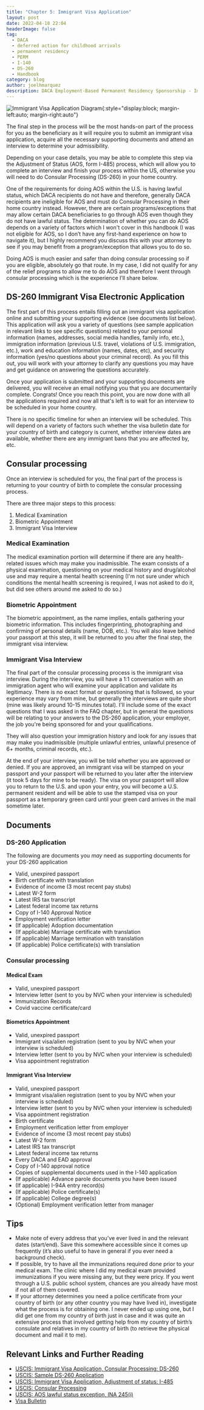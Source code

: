 ```yaml
---
title: "Chapter 5: Immigrant Visa Application"
layout: post
date: 2022-04-18 22:04
headerImage: false
tag:
  - DACA
  - deferred action for childhood arrivals
  - permanent residency
  - PERM
  - I-140
  - DS-260
  - Handbook
category: blog
author: joelhmarquez
description: DACA Employment-Based Permanent Residency Sponsorship - Immigrant Visa Application
---
```


![Immigrant Visa Application Diagram](/assets/images/sponsorship/immigrantVisaApplication.png){:style="display:block; margin-left:auto; margin-right:auto"}

The final step in the process will be the most hands-on part of the process for you as the beneficiary as it will require you to submit an immigrant visa application, acquire all the necessary supporting documents and attend an interview to determine your admissibility.

Depending on your case details, you may be able to complete this step via the Adjustment of Status (AOS, form I-485) process, which will allow you to complete an interview and finish your process within the US, otherwise you will need to do Consular Processing (DS-260) in your home country.

One of the requirements for doing AOS within the U.S. is having lawful status, which DACA recipients do not have and therefore, generally DACA recipients are ineligible for AOS and must do Consular Processing in their home country instead. However, there are certain programs/exceptions that may allow certain DACA beneficiaries to go through AOS even though they do not have lawful status. The determination of whether you can do AOS depends on a variety of factors which I won't cover in this handbook (I was not eligible for AOS, so I don’t have any first-hand experience on how to navigate it), but I highly recommend you discuss this with your attorney to see if you may benefit from a program/exception that allows you to do so.

Doing AOS is much easier and safer than doing consular processing so if you are eligible, absolutely go that route. In my case, I did not qualify for any of the relief programs to allow me to do AOS and therefore I went through consular processing which is the experience I’ll share below.

## DS-260 Immigrant Visa Electronic Application
The first part of this process entails filling out an immigrant visa application online and submitting your supporting evidence (see documents list below). This application will ask you a variety of questions (see sample application in relevant links to see specific questions) related to your personal information (names, addresses, social media handles, family info, etc.), immigration information (previous U.S. travel, violations of U.S. immigration, etc.), work and education information (names, dates, etc), and security information (yes/no questions about your criminal record). As you fill this out, you will work with your attorney to clarify any questions you may have and get guidance on answering the questions accurately.

Once your application is submitted and your supporting documents are delivered, you will receive an email notifying you that you are documentarily complete. Congrats! Once you reach this point, you are now done with all the applications required and now all that's left is to wait for an interview to be scheduled in your home country. 

There is no specific timeline for when an interview will be scheduled. This will depend on a variety of factors such whether the visa bulletin date for your country of birth and category is current, whether interview dates are available, whether there are any immigrant bans that you are affected by, etc.

## Consular processing
Once an interview is scheduled for you, the final part of the process is returning to your country of birth to complete the consular processing process.

There are three major steps to this process:
1.	Medical Examination
2.	Biometric Appointment
3.	Immigrant Visa Interview

### Medical Examination
The medical examination portion will determine if there are any health-related issues which may make you inadmissible. The exam consists of a physical examination, questioning on your medical history and drug/alcohol use and may require a mental health screening (I'm not sure under which conditions the mental health screening is required, I was not asked to do it, but did see others around me asked to do so.)

### Biometric Appointment
The biometric appointment, as the name implies, entails gathering your biometric information. This includes fingerprinting, photographing and confirming of personal details (name, DOB, etc.). You will also leave behind your passport at this step, it will be returned to you after the final step, the immigrant visa interview. 

### Immigrant Visa Interview
The final part of the consular processing process is the immigrant visa interview.
During the interview, you will have a 1:1 conversation with an immigration agent who will examine your application and validate its legitimacy. There is no exact format or questioning that is followed, so your experience may vary from mine, but generally the interviews are quite short (mine was likely around 10-15 minutes total). I'll include some of the exact questions that I was asked in the FAQ chapter, but in general the questions will be relating to your answers to the DS-260 application, your employer, the job you're being sponsored for and your qualifications.

They will also question your immigration history and look for any issues that may make you inadmissible (multiple unlawful entries, unlawful presence of 6+ months, criminal records, etc.).

At the end of your interview, you will be told whether you are approved or denied.
If you are approved, an immigrant visa will be stamped on your passport and your passport will be returned to you later after the interview (it took 5 days for mine to be ready). The visa on your passport will allow you to return to the U.S. and upon your entry, you will become a U.S. permanent resident and will be able to use the stamped visa on your passport as a temporary green card until your green card arrives in the mail sometime later.


## Documents

### DS-260 Application
The following are documents you *may* need as supporting documents for your DS-260 application
-	Valid, unexpired passport
-	Birth certificate with translation
-	Evidence of income (3 most recent pay stubs)
-	Latest W-2 form
-	Latest IRS tax transcript
-	Latest federal income tax returns
-	Copy of I-140 Approval Notice
-	Employment verification letter
-	(If applicable) Adoption documentation
-	(If applicable) Marriage certificate with translation
-	(If applicable) Marriage termination with translation
-	(If applicable) Police certificate(s) with translation

### Consular processing

#### Medical Exam
-	Valid, unexpired passport
-	Interview letter (sent to you by NVC when your interview is scheduled)
-	Immunization Records
-	Covid vaccine certificate/card

#### Biometrics Appointment
-	Valid, unexpired passport
-	Immigrant visa/alien registration (sent to you by NVC when your interview is scheduled)
-	Interview letter (sent to you by NVC when your interview is scheduled)
-	Visa appointment registration

#### Immigrant Visa Interview
-	Valid, unexpired passport
-	Immigrant visa/alien registration (sent to you by NVC when your interview is scheduled)
-	Interview letter (sent to you by NVC when your interview is scheduled)
-	Visa appointment registration
-	Birth certificate
-	Employment verification letter from employer
-	Evidence of income (3 most recent pay stubs)
-	Latest W-2 form
-	Latest IRS tax transcript
-	Latest federal income tax returns
-	Every DACA and EAD approval
-	Copy of I-140 approval notice
-	Copies of supplemental documents used in the I-140 application
-	(If applicable) Advance parole documents you have been issued
-	(If applicable) I-94A entry record(s)
-	(If applicable) Police certificate(s)
-	(If applicable) College degree(s)
-	(Optional) Employment verification letter from manager


## Tips
-	Make note of every address that you’ve ever lived in and the relevant dates (start/end). Save this somewhere accessible since it comes up frequently (it’s also useful to have in general if you ever need a background check).
-	If possible, try to have all the immunizations required done prior to your medical exam. The clinic where I did my medical exam provided immunizations if you were missing any, but they were pricy. If you went through a U.S. public school system, chances are you already have most if not all of them covered. 
-	If your attorney determines you need a police certificate from your country of birth (or any other country you may have lived in), investigate what the process is for obtaining one. I never ended up using one, but I did get one from my country of birth just in case and it was quite an extensive process that involved getting help from my country of birth’s consulate and relatives in my country of birth (to retrieve the physical document and mail it to me).



## Relevant Links and Further Reading
- [USCIS: Immigrant Visa Application, Consular Processing: DS-260](https://travel.state.gov/content/travel/en/us-visas/visa-information-resources/forms/online-immigrant-visa-forms/ds-260-faqs.html)
- [USCIS: Sample DS-260 Application](https://travel.state.gov/content/dam/visas/DS-260-Exemplar.pdf)
- [USCIS: Immigrant Visa Application, Adjustment of status: I-485](https://www.uscis.gov/i-485)
- [USCIS: Consular Processing](https://www.uscis.gov/green-card/green-card-processes-and-procedures/consular-processing)
- [USCIS: AOS lawful status exception, INA 245(i)](https://www.uscis.gov/green-card/green-card-eligibility/green-card-through-ina-245i-adjustment)
- [Visa Bulletin](https://travel.state.gov/content/travel/en/legal/visa-law0/visa-bulletin.html)